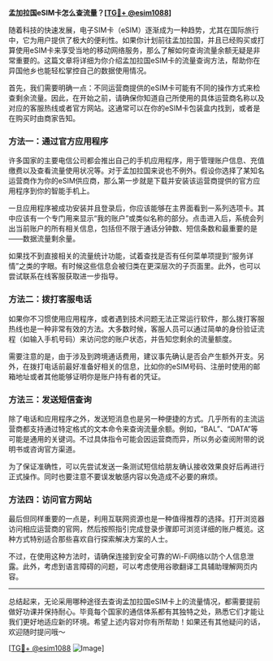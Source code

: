 **孟加拉国eSIM卡怎么查流量？[[TG💪+ @esim1088](https://t.me/s/esim1088)]**

随着科技的快速发展，电子SIM卡（eSIM）逐渐成为一种趋势，尤其在国际旅行中，它为用户提供了极大的便利性。如果你计划前往孟加拉国，并且已经购买或打算使用eSIM卡来享受当地的移动网络服务，那么了解如何查询流量余额无疑是非常重要的。这篇文章将详细为你介绍孟加拉国eSIM卡的流量查询方法，帮助你在异国他乡也能轻松掌控自己的数据使用情况。

首先，我们需要明确一点：不同运营商提供的eSIM卡可能有不同的操作方式来检查剩余流量。因此，在开始之前，请确保你知道自己所使用的具体运营商名称以及对应的客服热线或者官方网站。这通常可以在你的eSIM卡包装盒内找到，或者是在购买时由商家告知。

### 方法一：通过官方应用程序

许多国家的主要电信公司都会推出自己的手机应用程序，用于管理账户信息、充值缴费以及查看流量使用状况等。对于孟加拉国来说也不例外。假设你选择了某知名运营商作为你的eSIM供应商，那么第一步就是下载并安装该运营商提供的官方应用程序到你的智能手机上。

一旦应用程序被成功安装并且登录后，你应该能够在主界面看到一系列选项卡。其中应该有一个专门用来显示“我的账户”或类似名称的部分。点击进入后，系统会列出当前账户的所有相关信息，包括但不限于通话分钟数、短信条数和最重要的是——数据流量剩余量。

如果找不到直接相关的流量统计功能，试着查找是否有任何菜单项提到“服务详情”之类的字眼。有时候这些信息会被归类在更深层次的子页面里。此外，也可以尝试联系在线客服获取进一步指导。

### 方法二：拨打客服电话

如果你不习惯使用应用程序，或者遇到技术问题无法正常运行软件，那么拨打客服热线也是一种非常有效的方法。大多数时候，客服人员可以通过简单的身份验证流程（如输入手机号码）来访问您的账户状态，并告知您剩余的流量额度。

需要注意的是，由于涉及到跨境通话费用，建议事先确认是否会产生额外开支。另外，在拨打电话前最好准备好相关的信息，比如你的eSIM号码、注册时使用的邮箱地址或者其他能够证明你是账户持有者的凭证。

### 方法三：发送短信查询

除了电话和应用程序之外，发送短消息也是另一种便捷的方式。几乎所有的主流运营商都支持通过特定格式的文本命令来查询流量余额。例如，“BAL”、“DATA”等可能是通用的关键词。不过具体指令可能会因运营商而异，所以务必查阅附带的说明书或咨询官方渠道。

为了保证准确性，可以先尝试发送一条测试短信给朋友确认接收效果良好后再进行正式操作。同时也要注意不要误发敏感内容以免造成不必要的麻烦。

### 方法四：访问官方网站

最后但同样重要的一点是，利用互联网资源也是一种值得推荐的选择。打开浏览器访问相应运营商的官网，然后按照指引完成登录步骤即可浏览详细的账户概览。这种方式特别适合那些喜欢自行探索解决方案的人士。

不过，在使用这种方法时，请确保连接到安全可靠的Wi-Fi网络以防个人信息泄露。此外，考虑到语言障碍的问题，可以考虑使用谷歌翻译工具辅助理解网页内容。

---

总结起来，无论采用哪种途径去查询孟加拉国eSIM卡上的流量情况，都需要提前做好功课并保持耐心。毕竟每个国家的通信体系都有其独特之处，熟悉它们才能让我们更好地适应新的环境。希望上述内容对你有所帮助！如果还有其他疑问的话，欢迎随时提问哦～

[[TG💪+ @esim1088](https://t.me/s/esim1088) ![Image](https://i.postimg.cc/4NQfJmqS/Snipaste-2025-05-13-00-14-12.png)]